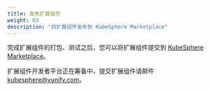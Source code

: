 ```yaml
---
title: 发布扩展组件
weight: 03
description: "将扩展组件发布到 KubeSphere Marketplace"
---
```


完成扩展组件的打包、测试之后，您可以将扩展组件提交到 [KubeSphere Marketplace](https://kubesphere.com.cn/extensions/)。

扩展组件开发者平台正在筹备中，提交扩展组件请邮件 <kubesphere@yunify.com>。
